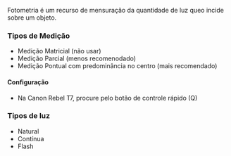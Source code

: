 Fotometria é um recurso de mensuração da quantidade de luz queo incide sobre um objeto.

### Tipos de Medição  
+ Medição Matricial (não usar)
+ Medição Parcial (menos recomenodado)
+ Medição Pontual com predominância no centro (mais recomendado)

#### Configuração  
+ Na Canon Rebel T7, procure pelo botão de controle rápido (Q)

### Tipos de luz
+ Natural
+ Contínua
+ Flash
